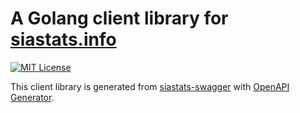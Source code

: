 # A Golang client library for [siastats.info](https://siastats.info/)
[![MIT License](https://img.shields.io/badge/license-MIT-blue.svg?style=flat)](LICENSE)

This client library is generated from [siastats-swagger](https://github.com/jkawamoto/siastats-swagger) with [OpenAPI Generator](https://github.com/OpenAPITools/openapi-generator).